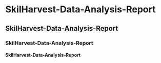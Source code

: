 # SkilHarvest-Data-Analysis-Report
## SkilHarvest-Data-Analysis-Report
### SkilHarvest-Data-Analysis-Report
#### SkilHarvest-Data-Analysis-Report

